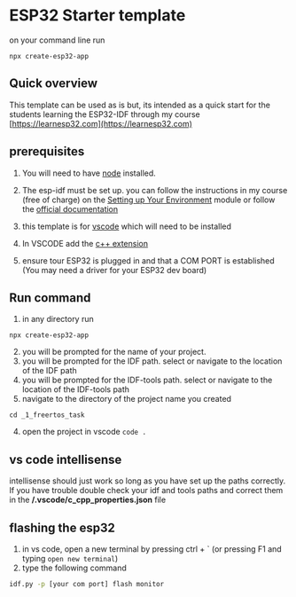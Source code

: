 
# ESP32 Starter template

on your command line run
```
npx create-esp32-app
```

## Quick overview

This template can be used as is but, its intended as a quick start for the students learning the ESP32-IDF through my course [https://learnesp32.com](https://learnesp32.com)

## prerequisites

1. You will need to have [node](https://nodejs.org) installed.
2. The esp-idf must be set up. you can follow the instructions in my course (free of charge) on the [Setting up Your Environment](https://www.learnesp32.com/2_introduction) module or follow the [official documentation](https://docs.espressif.com/projects/esp-idf/en/latest/get-started/#step-1-set-up-the-toolchain)
3. this template is for [vscode](https://code.visualstudio.com/download) which will need to be installed
4. In VSCODE add the [c++ extension](https://marketplace.visualstudio.com/items?itemName=ms-vscode.cpptools)

5. ensure tour ESP32 is plugged in and that a COM PORT is established (You may need a driver for your ESP32 dev board)

## Run command

1. in any directory run
```
npx create-esp32-app
```

2. you will be prompted for the name of your project.
3. you will be prompted for the IDF path. select or navigate to the location of the IDF path
3. you will be prompted for the IDF-tools path. select or navigate to the location of the IDF-tools path
4. navigate to the directory of the project name you created
```
cd _1_freertos_task
```
4. open the project in vscode ```code .```

## vs code intellisense

intellisense should just work so long as you have set up the paths correctly. If you have trouble double check your idf and tools paths and correct them in the **/.vscode/c_cpp_properties.json** file
## flashing the esp32

1. in vs code, open a new terminal by pressing ctrl + \` (or pressing F1 and typing `open new terminal`)
2. type the following command

```bash
idf.py -p [your com port] flash monitor
```
